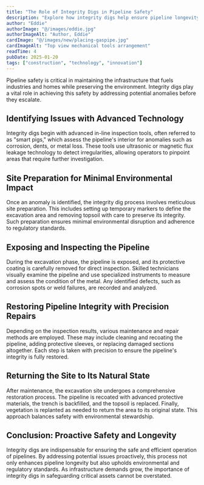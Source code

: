 ```yaml
---
title: "The Role of Integrity Digs in Pipeline Safety"
description: "Explore how integrity digs help ensure pipeline longevity, protect the environment, and meet regulatory standards. Include real-world examples from your projects."
author: "Eddie"
authorImage: "@/images/eddie.jpg"
authorImageAlt: "Author, Eddie"
cardImage: "@/images/new/placing-gaspipe.jpg"
cardImageAlt: "Top view mechanical tools arrangement"
readTime: 4
pubDate: 2025-01-20
tags: ["construction", "technology", "innovation"]
---
```


Pipeline safety is critical in maintaining the infrastructure that fuels industries and homes while preserving the environment. Integrity digs play a vital role in achieving this safety by addressing potential anomalies before they escalate.

## Identifying Issues with Advanced Technology

Integrity digs begin with advanced in-line inspection tools, often referred to as "smart pigs," which assess the pipeline's interior for anomalies such as corrosion, dents, or metal loss. These tools use ultrasonic or magnetic flux leakage technology to detect irregularities, allowing operators to pinpoint areas that require further investigation.

## Site Preparation for Minimal Environmental Impact

Once an anomaly is identified, the integrity dig process involves meticulous site preparation. This includes setting up temporary markers to define the excavation area and removing topsoil with care to preserve its integrity. Such preparation ensures minimal environmental disruption and adherence to regulatory standards.

## Exposing and Inspecting the Pipeline

During the excavation phase, the pipeline is exposed, and its protective coating is carefully removed for direct inspection. Skilled technicians visually examine the pipeline and use specialized instruments to measure and assess the condition of the metal. Any identified defects, such as corrosion spots or weld failures, are recorded and analyzed.

## Restoring Pipeline Integrity with Precision Repairs

Depending on the inspection results, various maintenance and repair methods are employed. These may include cleaning and recoating the pipeline, adding protective sleeves, or replacing damaged sections altogether. Each step is taken with precision to ensure the pipeline's integrity is fully restored.

## Returning the Site to Its Natural State

After maintenance, the excavation site undergoes a comprehensive restoration process. The pipeline is recoated with advanced protective materials, the trench is backfilled, and the topsoil is replaced. Finally, vegetation is replanted as needed to return the area to its original state. This approach balances safety with environmental stewardship.

## Conclusion: Proactive Safety and Longevity

Integrity digs are indispensable for ensuring the safe and efficient operation of pipelines. By addressing potential issues proactively, this process not only enhances pipeline longevity but also upholds environmental and regulatory standards. As infrastructure demands grow, the importance of integrity digs in safeguarding critical assets cannot be overstated.

